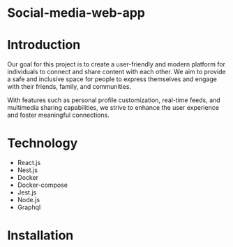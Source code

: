 # Social-media-web-app

# Introduction

  Our goal for this project is to create a user-friendly and modern platform for individuals to connect and share content with each other. We aim to provide a safe and     inclusive space for people to express themselves and engage with their friends, family, and communities.

  With features such as personal profile customization, real-time feeds, and multimedia sharing capabilities, we strive to enhance the user experience and foster           meaningful connections.

# Technology

  - React.js 
  - Nest.js 
  - Docker 
  - Docker-compose 
  - Jest.js 
  - Node.js 
  - Graphql 

# Installation
